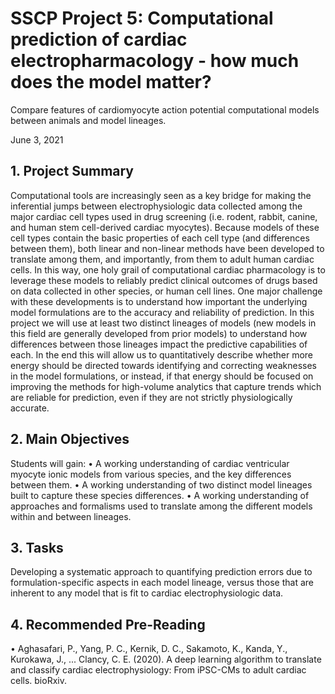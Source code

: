 # SSCP Project 5: Computational prediction of cardiac electropharmacology - how much does the model matter?
Compare features of cardiomyocyte action potential computational models between animals and model lineages.

June 3, 2021

## 1. Project Summary
Computational tools are increasingly seen as a key bridge for making the inferential jumps between
electrophysiologic data collected among the major cardiac cell types used in drug screening (i.e.
rodent, rabbit, canine, and human stem cell-derived cardiac myocytes). Because models of these
cell types contain the basic properties of each cell type (and differences between them), both linear
and non-linear methods have been developed to translate among them, and importantly, from them
to adult human cardiac cells. In this way, one holy grail of computational cardiac pharmacology
is to leverage these models to reliably predict clinical outcomes of drugs based on data collected
in other species, or human cell lines.
One major challenge with these developments is to understand how important the underlying
model formulations are to the accuracy and reliability of prediction. In this project we will use at
least two distinct lineages of models (new models in this field are generally developed from prior
models) to understand how differences between those lineages impact the predictive capabilities
of each. In the end this will allow us to quantitatively describe whether more energy should be
directed towards identifying and correcting weaknesses in the model formulations, or instead, if
that energy should be focused on improving the methods for high-volume analytics that capture
trends which are reliable for prediction, even if they are not strictly physiologically accurate.
## 2. Main Objectives
Students will gain:
• A working understanding of cardiac ventricular myocyte ionic models from various species,
and the key differences between them.
• A working understanding of two distinct model lineages built to capture these species differences.
• A working understanding of approaches and formalisms used to translate among the different
models within and between lineages.
## 3. Tasks
Developing a systematic approach to quantifying prediction errors due to formulation-specific aspects
in each model lineage, versus those that are inherent to any model that is fit to cardiac
electrophysiologic data.
## 4. Recommended Pre-Reading
• Aghasafari, P., Yang, P. C., Kernik, D. C., Sakamoto, K., Kanda, Y., Kurokawa, J., ...
Clancy, C. E. (2020). A deep learning algorithm to translate and classify cardiac electrophysiology:
From iPSC-CMs to adult cardiac cells. bioRxiv.




